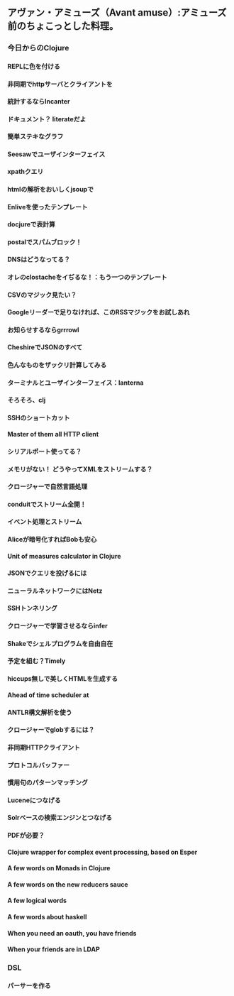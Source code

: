 ## アヴァン・アミューズ（Avant amuse）:アミューズ前のちょこっとした料理。

### 今日からのClojure
#### REPLに色を付ける
#### 非同期でhttpサーバとクライアントを 
#### 統計するならIncanter
#### ドキュメント？ literateだよ 
#### 簡単ステキなグラフ
#### Seesawでユーザインターフェイス
#### xpathクエリ
#### htmlの解析をおいしくjsoupで
#### Enliveを使ったテンプレート
#### docjureで表計算
#### postalでスパムブロック！
#### DNSはどうなってる？ 
#### オレのclostacheをイぢるな！：もう一つのテンプレート 
#### CSVのマジック見たい？
#### Googleリーダーで足りなければ、このRSSマジックをお試しあれ
#### お知らせするならgrrrowl
#### CheshireでJSONのすべて
#### 色んなものをザックリ計算してみる
#### ターミナルとユーザインターフェイス：lanterna
#### そろそろ、clj
#### SSHのショートカット
#### Master of them all HTTP client
#### シリアルポート使ってる？
#### メモリがない！ どうやってXMLをストリームする？
#### クロージャーで自然言語処理
#### conduitでストリーム全開！
#### イベント処理とストリーム
#### Aliceが暗号化すればBobも安心 
#### Unit of measures calculator in Clojure
#### JSONでクエリを投げるには
#### ニューラルネットワークにはNetz
#### SSHトンネリング
#### クロージャーで学習させるならinfer
#### Shakeでシェルプログラムを自由自在
#### 予定を組む？Timely
#### hiccups無しで美しくHTMLを生成する
#### Ahead of time scheduler at
#### ANTLR構文解析を使う
#### クロージャーでglobするには？
#### 非同期HTTPクライアント
#### プロトコルバッファー
#### 慣用句のパターンマッチング
#### Luceneにつなげる
#### Solrベースの検索エンジンとつなげる
#### PDFが必要？
#### Clojure wrapper for complex event processing, based on Esper
#### A few words on Monads in Clojure
#### A few words on the new reducers sauce
#### A few logical words
#### A few words about haskell
#### When you need an oauth, you have friends
#### When your friends are in LDAP

### DSL
#### パーサーを作る